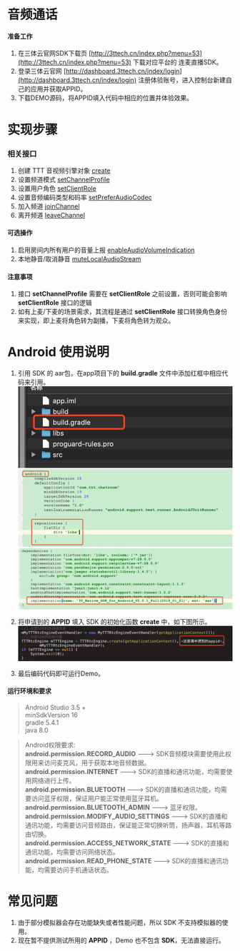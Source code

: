 # 音频通话

#### 准备工作
1. 在三体云官网SDK下载页 [http://3ttech.cn/index.php?menu=53](http://3ttech.cn/index.php?menu=53) 下载对应平台的 连麦直播SDK。
2. 登录三体云官网 [http://dashboard.3ttech.cn/index/login](http://dashboard.3ttech.cn/index/login) 注册体验账号，进入控制台新建自己的应用并获取APPID。
3. 下载DEMO源码，将APPID填入代码中相应的位置并体验效果。

# 实现步骤

### 相关接口

1. 创建 TTT 音视频引擎对象 [create](http://www.3ttech.cn/index.php?menu=72&type=Android#create)
2. 设置频道模式 [setChannelProfile](http://www.3ttech.cn/index.php?menu=72&type=Android#setChannelProfile)
3. 设置用户角色 [setClientRole](http://www.3ttech.cn/index.php?menu=72&type=Android#setClientRole)
4. 设置音频编码类型和码率 [setPreferAudioCodec](http://www.3ttech.cn/index.php?menu=72&type=Android#setPreferAudioCodec) 
5. 加入频道 [joinChannel](http://www.3ttech.cn/index.php?menu=72&type=Android#joinChannel)
6. 离开频道 [leaveChannel](http://www.3ttech.cn/index.php?menu=72&type=Android#leaveChannel)

#### 可选操作
1. 启用房间内所有用户的音量上报 [enableAudioVolumeIndication](http://www.3ttech.cn/index.php?menu=72&type=Android#enableAudioVolumeIndication) 
2. 本地静音/取消静音 [muteLocalAudioStream](http://www.3ttech.cn/index.php?menu=72&type=Android#muteLocalAudioStream) 

#### 注意事项

1. 接口 **setChannelProfile** 需要在 **setClientRole** 之前设置，否则可能会影响 **setClientRole** 接口的逻辑
2. 如有上麦/下麦的场景需求，其流程是通过 **setClientRole** 接口转换角色身份来实现，即上麦将角色转为副播，下麦将角色转为观众。

# Android 使用说明
1. 引用 SDK 的 aar包，在app项目下的 **build.gradle** 文件中添加红框中相应代码来引用。
![](Android_5.jpg) 
![](Android_6.jpg) 
![](Android_7.jpg) 

2. 将申请到的 **APPID** 填入 SDK 的初始化函数 **create** 中，如下图所示。
![](Android_8.jpg)
 
3. 最后编码代码即可运行Demo。

#### 运行环境和要求

> Android Studio 3.5 +  
> minSdkVersion 16  
> gradle 5.4.1  
> java 8.0  


>Android权限要求:  
**android.permission.RECORD_AUDIO** ---> SDK音频模块需要使用此权限用来访问麦克风，用于获取本地音频数据。  
**android.permission.INTERNET** ---> SDK的直播和通讯功能，均需要使用网络进行上传。  
**android.permission.BLUETOOTH** ---> SDK的直播和通讯功能，均需要访问蓝牙权限，保证用户能正常使用蓝牙耳机。  
**android.permission.BLUETOOTH_ADMIN** ---> 蓝牙权限。  
**android.permission.MODIFY\_AUDIO\_SETTINGS** ---> SDK的直播和通讯功能，均需要访问音频路由，保证能正常切换听筒，扬声器，耳机等路由切换。  
**android.permission.ACCESS\_NETWORK\_STATE** ---> SDK的直播和通讯功能，均需要访问网络状态。  
**android.permission.READ\_PHONE\_STATE** ---> SDK的直播和通讯功能，均需要访问手机通话状态。  

# 常见问题
1. 由于部分模拟器会存在功能缺失或者性能问题，所以 SDK 不支持模拟器的使用。
2. 现在暂不提供测试所用的 **APPID** ，Demo 也不包含 **SDK**，无法直接运行。

